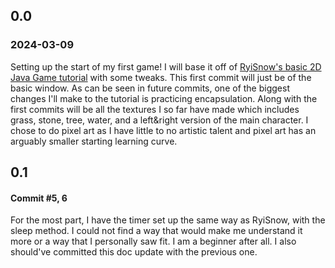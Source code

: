 ## 0.0 
### 2024-03-09
Setting up the start of my first game! I will base it off of [RyiSnow's basic 2D Java Game tutorial](https://youtube.com/playlist?list=PL_QPQmz5C6WUF-pOQDsbsKbaBZqXj4qSq&si=SIBaFGlA1kHp2_1q) with some tweaks. This first commit will just be of the basic window. As can be seen in future commits, one of the biggest changes I'll make to the tutorial is practicing encapsulation. Along with the first commits will be all the textures I so far have made which includes grass, stone, tree, water, and a left&right version of the main character. I chose to do pixel art as I have little to no artistic talent and pixel art has an arguably smaller starting learning curve.

## 0.1
#### Commit #5, 6
For the most part, I have the timer set up the same way as RyiSnow, with the sleep method. I could not find a way that would make me understand it more or a way that I personally saw fit. I am a beginner after all. I also should've committed this doc update with the previous one.